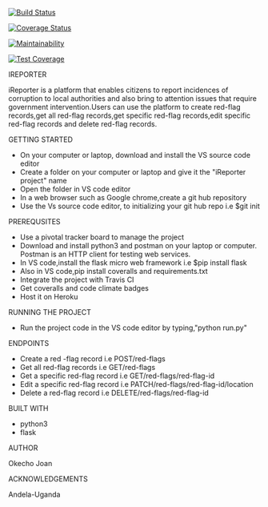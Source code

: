 [![Build Status](https://travis-ci.org/nearjay06/api_iReporter.svg?branch=develop)](https://travis-ci.org/nearjay06/api_iReporter)

[![Coverage Status](https://coveralls.io/repos/github/nearjay06/api_iReporter/badge.svg?branch=develop)](https://coveralls.io/github/nearjay06/api_iReporter?branch=develop)

[![Maintainability](https://api.codeclimate.com/v1/badges/db3adc0af34643761152/maintainability)](https://codeclimate.com/github/nearjay06/api_iReporter/maintainability)

[![Test Coverage](https://api.codeclimate.com/v1/badges/db3adc0af34643761152/test_coverage)](https://codeclimate.com/github/nearjay06/api_iReporter/test_coverage)

IREPORTER

iReporter is a platform that enables citizens to report incidences of corruption to local authorities and also bring to attention issues that require government intervention.Users can use the platform to create red-flag records,get all red-flag records,get specific red-flag records,edit specific red-flag records and delete red-flag records.

GETTING STARTED

- On your computer or laptop, download and install the VS source code editor
- Create a folder on your computer or laptop and give it the "iReporter project" name
- Open the folder in VS code editor
- In a web browser such as Google chrome,create a git hub repository
- Use the Vs source code editor, to initializing your git hub repo i.e $git init

PREREQUSITES

- Use a pivotal tracker board to manage the project
- Download and install python3 and postman on your laptop or computer. Postman is an HTTP client
  for testing web services.
- In VS code,install the flask micro web framework i.e $pip install flask
- Also in VS code,pip install coveralls and requirements.txt 
- Integrate the project with Travis CI
- Get coveralls and code climate badges
- Host it on Heroku

RUNNING THE PROJECT

- Run the project code in the VS code editor by typing,"python run.py"

ENDPOINTS
- Create a red -flag record i.e POST/red-flags
- Get all red-flag records i.e GET/red-flags
- Get a specific red-flag record i.e GET/red-flags/red-flag-id
- Edit a specific red-flag record i.e PATCH/red-flags/red-flag-id/location
- Delete a red-flag record i.e DELETE/red-flags/red-flag-id

BUILT WITH

- python3
- flask

AUTHOR

Okecho Joan

ACKNOWLEDGEMENTS

Andela-Uganda

